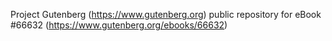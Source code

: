 Project Gutenberg (https://www.gutenberg.org) public repository for
eBook #66632 (https://www.gutenberg.org/ebooks/66632)
